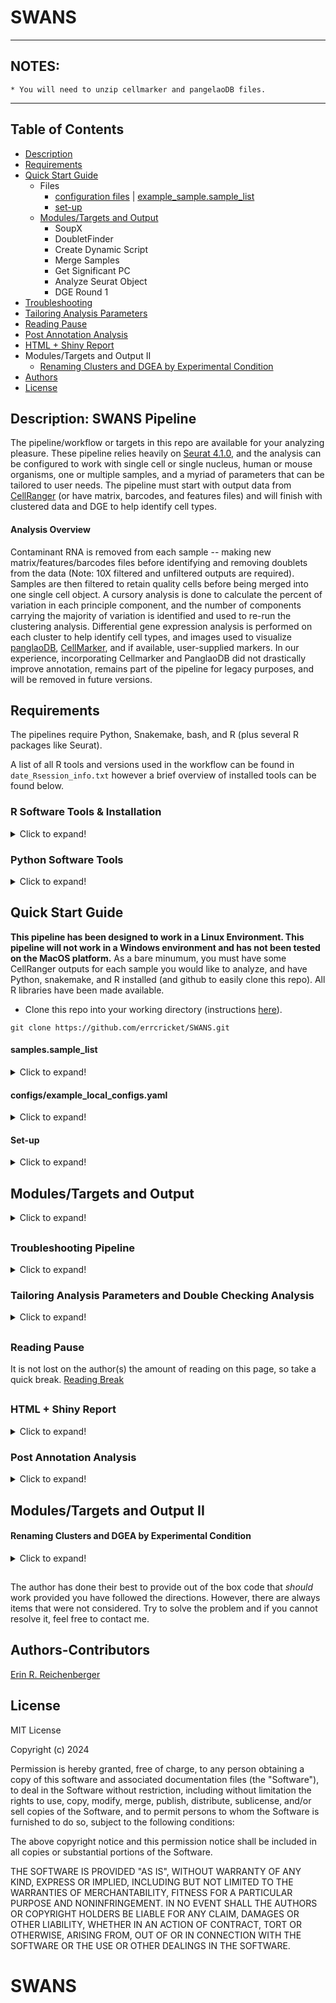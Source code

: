 # SWANS
* *******************************************************************************
## NOTES: 
	* You will need to unzip cellmarker and pangelaoDB files.
* *******************************************************************************
## Table of Contents
* [Description](#description)
* [Requirements](#requirements)
* [Quick Start Guide](#quickstart)
    * Files  
		 * [configuration files](#configs) | [example_sample.sample_list](#sample_list)   
		 * [set-up](#setup)
    * [Modules/Targets and Output](#output)
		 * SoupX
		 * DoubletFinder
		 * Create Dynamic Script
		 * Merge Samples
		 * Get Significant PC
		 * Analyze Seurat Object
		 * DGE Round 1
* [Troubleshooting](#troubleshooting)
* [Tailoring Analysis Parameters](#tailor)
* [Reading Pause](#pause)
* [Post Annotation Analysis](#post_annotation)
* [HTML + Shiny Report](#HTML)
* Modules/Targets and Output II    
    * [Renaming Clusters and DGEA by Experimental Condition](#annotation)
* [Authors](#authors)
* [License](#license)

## <a name="description">Description: SWANS  Pipeline</a>
The pipeline/workflow or targets in this repo are available for your analyzing pleasure. These pipeline relies heavily on <a href="https://satijalab.org/seurat/index.html" target="_blank">Seurat 4.1.0</a>, and the analysis can be configured to work with single cell or single nucleus, human or mouse organisms, one or multiple samples, and a myriad of parameters that can be tailored to user needs. The pipeline must start with output data from <a href="https://support.10xgenomics.com/single-cell-gene-expression/software/pipelines/latest/what-is-cell-ranger" target="_blank">CellRanger</a> (or have matrix, barcodes, and features files) and will finish with clustered data and DGE to help identify cell types. 

<!--- The targets can be operated individually (provided the necessary input is available) and are controlled overwhelmingly by Snakemake. See [Snakefile](#snakefile) for more information. -->

#### Analysis Overview
Contaminant RNA is removed from each sample -- making new matrix/features/barcodes files before identifying and removing doublets from the data (Note: 10X filtered and unfiltered outputs are required). Samples are then filtered to retain quality cells before being merged into one single cell object. A cursory analysis is done to calculate the percent of variation in each principle component, and the number of components carrying the majority of variation is identified and used to re-run the clustering analysis. Differential gene expression analysis is performed on each cluster to help identify cell types, and images used to visualize <a href="https://panglaodb.se/index.html" target="_blank">panglaoDB</a>,  <a href="http://bio-bigdata.hrbmu.edu.cn/CellMarker/" target="_blank">CellMarker</a>, and if available, user-supplied markers. In our experience, incorporating Cellmarker and PanglaoDB did not drastically improve annotation, remains part of the pipeline for legacy purposes, and will be removed in future versions. 

## <a name="requirements">Requirements</a>
The pipelines require Python, Snakemake, bash, and R (plus several R packages like Seurat).

A list of all R tools and versions used in the workflow can be found in `date_Rsession_info.txt` however a brief overview of installed tools can be found below.

### R Software Tools & Installation
<details>
  <summary>Click to expand!</summary>

```
R version 4.0.3 (2020-10-10)
Platform: x86_64-pc-linux-gnu (64-bit)
Running under: Red Hat Enterprise Linux
```

attached base and other packages:

```
parallel  stats4    stats     graphics  grDevices utils     datasets methods   base     
glmGamPoi_1.2.0             reshape2_1.4.4    
biomaRt_2.46.3              RIOH5_0.1.3            
hdf5r_1.3.5                 data.table_1.14.2    
sctransform_0.3.3           patchwork_1.1.1           
DropletUtils_1.10.3         SingleCellExperiment_1.12.0
SummarizedExperiment_1.20.0 Biobase_2.50.0                 
GenomicRanges_1.42.0        GenomeInfoDb_1.26.2          
IRanges_2.24.1              S4Vectors_0.28.1            
BiocGenerics_0.36.0         MatrixGenerics_1.2.0     
matrixStats_0.58.0          sp_1.4-4                     
SeuratObject_4.1.0          Seurat_4.1.1     
stringr_1.4.0               DoubletFinder_2.0.3    
SoupX_1.5.2                 ggrepel_0.9.1               
ggplot2_3.3.3               dplyr_1.0.9           
msigdbr_7.5.1               fgsea_1.16.0
RColorBrewer_1.1-2              
```
#### Installation Tips

	* install.packages('withr', lib='path_to_installed_R_packages', dependencies=TRUE, repos='http://cran.rstudio.com/')   
<!--- 	* with_libpaths(new = 'path_to_installed_R_packages', install_github('JiekaiLab/RIOH5@HEAD', force=TRUE))    -->

	* Sys.unsetenv("GITHUB_PAT") #this is necessary to install anything with devtools.
	* devtools::install_github("hhoeflin/hdf5r")   
</details>
    
### Python Software Tools 
<details>
  <summary>Click to expand!</summary>

<a href="https://www.python.org/" target="_blank">Python (3.6.8)</a>,
<a href="https://snakemake.readthedocs.io/en/stable/#" target="_blank">Snakemake 7.9.0</a>

</details>

## <a name="quickstart">Quick Start Guide</a>

**This pipeline has been designed to work in a Linux Environment. This pipeline will not work in a Windows environment and has not been tested on the MacOS platform.** As a bare minumum, you must have some CellRanger outputs for each sample you would like to analyze, and have Python, snakemake, and R installed (and github to easily clone this repo). All R libraries have been made available. 


* Clone this repo into your working directory (instructions <a href="https://help.github.com/en/articles/cloning-a-repository" target="_blank">here</a>).

```
git clone https://github.com/errcricket/SWANS.git
```

#### <a name="sample_list">samples.sample_list</a>
<details>
  <summary>Click to expand!</summary>
* Create a `samples.sample_list` file that will be placed at the top of your working directory (an example is included in this repo) and serves a few purposes: a) it defines which samples will be analyzed, b) it links each sample to the experimental condition of the samples, and c) it provides the location of the initial starting data. If there are more than one sample in the dataset, the `samples.sample_list` file should have 1 sample name per line along with the experimental condition and path to 10X data.   

**Tabs separate `samples`, `condition`, and `path_to_10X` with no extra spaces or empty lines**. 

Note that the pipeline expects an `outs` directory to exist in the folder containing the input 10X data; if none exists, you will need to create an outs directory for your input data and place the raw/filtered files therin. You do not need to include `/outs` in the 10X path in the `samples.sample_list` file.

```
samples  condition   path_to_10X
A1 control  full_path_to_A1_10X_data
A2 control  full_path_to_A2_10X_data
A3 control  full_path_to_A3_10X_data
B1 non_controls full_path_to_B1_10X_data
B2 non_controls full_path_to_B2_10X_data
```
</details>


#### <a name="configs">configs/example_local_configs.yaml</a>
<details>
  <summary>Click to expand!</summary>

* Customize the `configs/local_configs.yaml` file (an example file has been provided [configs/example_local_configs.yaml](configs/example_local_configs.yaml)) by supplying your email and other options that best correspond to the analysis you would like to perform (*e.g.,* single cell vs. single nucleus...).

```
# contact (email will be sent when jobs complete or fail) 
contact: user_name@foobar.foo

# R library location 
RPATH: /path_to_your_installed_R_packages/

# project name (IN LOWER CASE) (e.g., name of output directory under data/endpoints/project_name)
PROJECT: project_name

# starting files for soupX: (outs, no_clusters, h5)
MATRIX: outs

#organism (e.g., mouse, human)
ORGANISM: mouse

# mito cutoff (e.g., numeric value)
MITO: 15

# mito regression (y/n)
MITO_REGRESSION: y

# sequencing (e.g., cell, nucleus)
SEQUENCING: nucleus

# cell cycling regression (y/n)
CCREGRESSION: n

# cell regression method (standard/alternative)
CCREGRESSION_METHOD: standard

# feature thresholds 
# e.g., S <- subset(S.merged, subset = nFeature_RNA > 200 & nFeature_RNA < 3000)
MIN_FEATURE_THRESHOLD: 200
MAX_FEATURE_THRESHOLD: 3000

# number of components for initial exploration
ICOMPONENTS: 50

# normalization method (e.g., RPCA, SCT, Standard, ALL)
METHOD: ALL

#resolution value(s) examples: single value: 0.5; if I, resolution = c(0.5, 0.8, 1.2), if blank, res = 0.8)
RESOLUTION: I

# find conserved genes across conditions (y/n)
CONSERVED_GENES: n

#cell marker gene set identity matching threshold
MARKER_THRESHOLD: 30

# full path to file(s) containing genes of interest
USER_GENE_FILE: genes_of_interest.txt
```
</details>

#### <a name="setup">Set-up</a>
<details>
  <summary>Click to expand!</summary>
* Call the `run_snakemake.sh` script for from the command line (`sh run_snakemake.sh`) and the following struture will be created for you. 

```
├── data 
     ├── endpoints
     │   └── project_name
     │       └── sample_name1 
     │           ├── 10X/outs 
     │       └── sample_name2 
     │           ├── 10X/outs
     │       └── sample_namen 
     │           ├── 10X/outs 
```

The `run_snakemake.sh` script will check to see that data has been added to the 10X input folders. If the path to the 10X data exists in the `samples.sample_list`, a symbolic link is created to the 10X data. If the folders are still empty (e.g., the paths were written incorrectly), you will receive the message below until there is 10X data for every sample listed in the `samples.sample_list` file. 
```
 'You have not placed any data in your 10X folders'
 'Add data to your 10X folders and run this again'
```
If you receive the message above, this is the moment to either fix the `samples.sample_list` file (preferrred) or manually add the 10X data to the appropriate folder (not ideal but doable). **This pipeline expects to see an `outs` directory under the input `10X` directory** and will automatically create an `outs` directory for the output data. If copying the 10X data into the output `outs` directory is cumbersome, make a symbolic link to the data (e.g., `ln -s`). Once 10X data are present, call the script again from the commandline (`sh run_snakemake.sh`).

NOTE The following files [configs/example_local_configs.yaml](configs/example_local_configs.yaml) and [example_samples.sample_list](example_samples.sample_list) are included in this repo. All files must be tailored for the end user, and once altered, **the names must be changed to `config/local_configs.yaml` and  `samples.sample_list` respectively**.
</details>

## <a name="output">Modules/Targets and Output </a>
<details>
  <summary>Click to expand!</summary>

#### <a name="soupX">SoupX</a>  
**Rule**: `src/rules/soupX.rules`  
**Scripts**: `src/scripts/soupX.R`, `src/rules/sample_list.py`   
**Input**: cellranger output in `path_to_10X/outs` folder   
**Output**: barcodes,genes,matrix files  under `data/endpoints/project/sample/soupX` 
    
This script will remove contaminant RNA using the <a href="https://github.com/constantAmateur/SoupX" target="_blank">SoupX</a> tool. By using the config file (`configs/local_configs.yaml`), you can run the 3 following options: `outs, no_clusters, h5`. If you have CellRanger output and you have the raw, filtered, clustering data, and other items in a folder called `outs`, use `outs` in the config file. If you have the raw and filtered CellRanger data, but none of the clustering information, choose `no_clusters`. If you only have h5 files -- put `h5` in the config **(be certain to place the raw/filtered h5 files in `path_to_10X_data/outs`**, you may need to create the `outs` directory).   

#### <a name="doubletfinder">DoubletFinder</a>
**Rule**: `src/rules/doubletFinder.rules`  
**Scripts**: `src/scripts/doubletFinder.R`  
**Input**: cellranger output in `path_to_10X/outs` folder   
**Output**: barcodes,features,matrix files under `data/endpoints/project/sample/doubletFinder` folder  
    
This script will remove cells identified as being a doublet using the <a href="https://github.com/chris-mcginnis-ucsf/DoubletFinder" target="_blank">DoubletFinder</a> tool. This tools needs to estimate the predicted doublet rate from the original CellRanger output so the 10X folder is used as input and the ids of cells identified as doublets are recorded and saved under `endpoints/project_name/sample/tables/sample_project_doublet_ids.txt`. The identified doublet cells are then removed from the soupX output and saved under `data/endpoints/project/sample/doubletFinder/`.

#### <a name="dynamic">Create Dynamic Script</a>
**Rule**: `src/rules/create_dynamic_script.rules`  
**Scripts**: `src/scripts/make_mergeR.py` or `src/scripts/make_mergeR_1.py`  
**Input**: `samples.sample_list`   
**Output**: `src/scripts/create_merged_dataset.R`  

This script will call one of two scripts (`make_mergeR_1.py`, `make_mergeR.py`) depending on the number of samples in `samples.sample_list`. The python scripts will dynamically create a new script called `src/scripts/create_merged_dataset.R` based on the names and the experimental conditions found in `samples.samples_list` (example below). Note that the `min.features` is defined in the `local_configs.yaml` file (MIN_FEATURE_THRESHOLD).

```
create_seurat_object <- function()
{
   S1.data = 'data/endpoints/project_name/A1/doubletFinder/'
   S1 <- Read10X(data.dir=S1.data)
   S1  <- CreateSeuratObject(counts=S1, project=project_name, min.cells=3, min.features=200)
   S1 <- AddMetaData(S1, metadata='control', col.name='Experiment')
   S1 <- AddMetaData(S1, metadata='A1', col.name='Samples')

   S2.data = 'data/endpoints/project_name/A2/doubletFinder/'
   S2 <- Read10X(data.dir=S2.data)
   S2  <- CreateSeuratObject(counts=S2, project=project_name, min.cells=3, min.features=200)
   S2 <- AddMetaData(S2, metadata='control', col.name='Experiment')
   S2 <- AddMetaData(S2, metadata='A2', col.name='Samples')

   S3.data = 'data/endpoints/project_name/A3/doubletFinder/'
   S3 <- Read10X(data.dir=S3.data)
   S3  <- CreateSeuratObject(counts=S3, project=project_name, min.cells=3, min.features=200)
   S3 <- AddMetaData(S3, metadata='control', col.name='Experiment')
   S3 <- AddMetaData(S3, metadata='A3', col.name='Samples')
   ...
   S.merged <- merge(S1, y = c(S2,S3,S4,S5), add.cell.ids = c('S1','S2','S3','S4','S5'), project = project_name)
   S.merged[['percent.mito']] <- PercentageFeatureSet(S.merged, pattern = '^mt-')
   ...
}
```

#### <a name="merge">Merge Samples</a>
**Rule**: `src/rules/merge_samples.rules`   
**Scripts**: `src/scripts/create_merged_dataset.R`   
**Input**:     
**Output**: `data/endpoints/project_name/analysis/figures/qc_1.pdf` `data/endpoints/project_name/analysis/figures/qc_2.pdf`, `data/endpoints/project_name/RDS/project_name_merged_samples.RDS` 

When the `src/rules/create_dynamic_script.rules` is called (`merge_samples.rules`), two files (qc_1.pdf, qc_2.pdf) containing information about nFeature_RNA, nCount_RNA, and percent.mito are created under `data/endpoints/project_name/analysis/figures/`. qc_1.pdf is the unfiltered data and qc_2.pdf is post filtering and the filtering values are user-defined in the `local_configs.yaml` file.
```
subset = nFeature_RNA > MIN_FEATURE_THRESHOLD & nFeature_RNA < MAX_FEATURE_THRESHOLD & percent.mito < MITO) 
```
This merged Seurat object is also saved as an RDS file in `data/endpoints/project_name/RDS/project_name_merged_samples.RDS`.

#### <a name="PC">Calculate Sig PC</a>
**Rule**: `src/rules/get_sig_PC.rules`   
**Scripts**: `src/scripts/calculate_sigPCs.R` or `src/scripts/calculate_sigPCs_1.R` depending on # of samples  
**Input**: `data/endpoints/project_name/analysis/RDS/project_name_merged_samples.RDS`.   
**Output**: `data/endpoints/project_name/analysis/sigPC.txt` and `data/endpoints/project_name/analysis/sigPCs.txt`  
    
This rule essentially does a quick analysis (normalizes, variable features, scaling, integrating) using a `Standard` approach with the sole purpose of determining how much variation is found in each principal component (sigPCs.txt) and returning the number of components containing the majority of variation (sigPC.txt). If you are interested in cell cycling, if `CCREGRESSION` is set to `y`, genes affiliated with cell cycling will be removed to ensure the PCs are not influenced by cell cycling genes. 

#### <a name="analyze_sc">Analyze Seurat Object</a>
**Rule**: `src/rules/analyze_sc_object.rules`  
**Scripts**: `src/scripts/analyze_SCdata.R`  
**Input**: `data/endpoints/project_name/analysis/sigPC.txt`, `data/endpoints/project_name/analysis/RDS/project_name_merged_samples./RDS`.   

**Output**: 
   * `data/endpoints/project_name/analysis/PCA_numeric_value/tables/project_name_METHOD_metatags.txt` (depending on the `METHOD` parameter in the `local_configs.yaml` file. )
   *  `data/endpoints/project_name/analysis/PCA_numeric_value/RDS/project_name_METHOD_RESOLUTION.RDS` (if ALL is selected, there will be a saved object for each of the three integration methods (`Standard`, `RPCA`, and `SCT`)).

This rule will create an integrated Seurat Object comprised of all the samples in the dataset. Depending on what integration `METHOD` is used, (Standard, RPCA, SCT, or ALL), the object will be normalized using the integration method found in the `local_configs.yaml` file. If 'ALL' is listed, 3 Seurat objects will be created, one for each integration method. If the data is unknown to the user, the flexibility of this pipeline will allow the user to compare different integration methods and determine which approach makes the most biological sense.   

If the user has `y` for `MITO_REGRESSION` or `CCREGRESSION`, mitochondria or cell cycling genes (resp.) will be regressed out. There are two approaches to looking at cell cycling (`standard`, `alternative`). Regardless of what is in the config file, this script will create images for the associated `METHOD`(s)  (e.g., `data/endpoints/project_name/analysis/PCA_X/figures/project_name_cell_cycling_METHOD_RESOLUTION_pre.pdf`, `data/endpoints/project_name/analysis/PCA_X/figures/project_name_cell_cycling_METHOD_RESOLUTION_post.pdf`) that shows how and whether the cells cluster by cell cycling pre and post regression. This provides the end user with an opportunity to understand their data and will be performed regardless of whether they requested cell cycling regression or not.
    
**NOTE**: The Snakefile should be updated to expect cell cycling images for this rule. The files are created but are not listed as a (input/output) requirement. 

#### <a name="dge">DGE Round 1: Characteristic Plots and Differential Gene Expression Analysis</a>
**Snakefile**: `src/rules/dge_plots.rules`  
**Scripts**: `src/scripts/create_images_DGE.R`   
**Input**: integrated Seurat Object(s) located `data/endpoints/project_name/analysis/PCA_numeric_value/RDS/project_name_METHOD_RESOLUTION.RDS` (if ALL is selected, there will be a saved object for each of the three integration methods (`Standard`, `RPCA`, and `SCT`)).  
**Output**: 

  * `data/endpoints/project_name/analysis/PCA_numeric/figures/dge_plots/METHOD/project_name_initial_cluster_plots_integrated_snn_res.RESOLUTION_METHOD.pdf` #UMAP/TSNE clustering images (1)
  * `data/endpoints/project_name/analysis/PCA_numeric/figures/dge_plots/METHOD/project_name_clusterProportions_integrated_snn_res.RESOLUTION_METHOD.pdf` # barplot image of cell counts per cluster (2)
  * `data/endpoints/project_name/analysis/PCA_numeric/tables/dge_plots/METHOD/project_name_clusterProportions_integrated_snn_res.RESOLUTION_METHOD.txt`  # numbers of cell counts per cluster (3)
  * `data/endpoints/project_name/analysis/PCA_numeric/tables/dge_plots/METHOD/project_name_markers_integrated_snn_res.RESOLUTION_METHOD.txt` #markers for each cluster (FindAllMarkers) 
  * `data/endpoints/project_name/analysis/PCA_numeric/tables/dge_plots/METHOD/project_name_top100_markers_integrated_snn_res.RES_METHOD.txt` #top 100 markers per cluster
  * `data/endpoints/project_name/analysis/PCA_numeric/tables/dge_plots/METHOD/conserved_markers/project_name_conservedMarkers_cluster_X_integrated_snn_res.RES_METHOD.txt`  #conserved markers by cluster (4)

This module will create cluster plots (UMAP, TSNE) and cluster proportions bar plots (.txt too) as well as finding DGE (`FindAllGenes`) and conserved genes (`FindConservedGenes`) for each cluster that will be used to help identify cell types. If there is more than one resolution (e.g., I (0.5, 0.8, 1.2)), there will be output for each resolution. 

**NOTES** 
	* If multiple integration methods and resolutions are selected, finding conserved markers (regardless of experimental condition) for each cluster is very time consuming. To reduce the analysis time, set `CONSERVED_GENES` to `n` in the `configs/example_local_configs.yaml` file. If the user chooses `y`, there is a conserved marker file for each cluster (item 4 above).   
	* Only upregulated genes are preserved during this step (trying to annotate cells, not full pathway analysis)
	* For items 1-3, there are corresponding files for each individual sample in the dataset where the sample name is at the end of the file name before the extension, (e.g., ...StandardA1.pdf). 
	* Also note that if `ALL` is selected as the `METHOD`, the above description applies to and will have `Standard`, `RPCA`, and `SCT` output.

#### <a name="markers">Plot Possible Markers</a>
**Snakefile**: `src/rules/calculate_means_plot_markers.rules`  
**Scripts**: `src/scripts/dataset_characterization.R`, `src/scripts/calculate_sample_mean.py`, `src/scripts/score_gene_sets.py`, `src/scripts/plot_cell_markers.R`   
**Input**: integrated Seurat Object(s) located `data/endpoints/project_name/analysis/PCA_numeric_value/RDS(H5)/project_name_METHOD_RESOLUTION.RDS` (if ALL is selected, there will be a saved object for each of the three integration methods (`Standard`, `RPCA`, and `SCT`)).  
**Output**: 

  * `data/endpoints/project_name/analysis/PCA_numeric/tables/dataset_characterization/project_name_meanGE_RNA_clusters_integrated_snn_res.RESOLUTION_METHOD.txt` 
  * `data/endpoints/project_name/analysis/PCA_numeric/tables/dataset_characterization/project_name_meanGE_RNA_integrated_snn_res.RESOLUTION_METHOD.txt` 
  * `data/endpoints/project_name/analysis/PCA_numeric/tables/dataset_characterization/project_name_celltype_scores_cellmarker_integrated_snn_res.RESOLUTION_METHOD.txt`   
  * `data/endpoints/project_name/analysis/PCA_numeric/tables/dataset_characterization/project_name_celltype_scores_panglaoDBr_integrated_snn_res.RESOLUTION_METHOD.txt`   
  * `data/endpoints/project_name/analysis/PCA_numeric/tables/dataset_characterization/project_name_possible_cell_types_integrated_snn_res.RESOLUTION_METHOD_MARKER_THRESHOLD.txt`  
  * `data/endpoints/project_name/analysis/PCA_numeric/figures/possible_markers/METHOD/project_name_pannotation_integrated_snn_res.RESOLUTION_celltype_name_METHOD.pdf`  

This pipeline uses gene sets from <a href="https://panglaodb.se/" target="_blank">PangeloDB</a> and <a href="http://bio-bigdata.hrbmu.edu.cn/CellMarker/" target="_blank">CellMarker</a> to identify potential cell types. Each cell type has its own file with affiliated genes therein. In the author's experiences, with rare exception, these databases have not yielded clear results.   

This rule...   
  * Runs scripts that calculate the mean gene expression for each cluster and calculates the mean for the entire dataset.   
  * Runs scripts that opens each celltype marker file (above) and fetches the gene names and **for each cluster** (and for every integration method and every resolution) and a) the expression of each gene is checked to see if the average value of the gene in the cluster is greater than the gene's average expression for the entire dataset; b) the gene set (genes in celltype marker file) is scored by counting how many genes meet criteria **a** divided by the total number of genes in the set; and c) if any cluster score for that cell type is greater than the `MARKER_THRESHOLD` parameter in the config file, the cell type is recorded and
  * The saved genes/cell types are plotted in heatmaps, dotplots, and featureplots to show the gene expression by cluster. Note that the rule is not expecting anything output except  `PROJECT.lower() + '_celltype_annotation_plot_dummy.txt'`; this is because it is not known in advance which files will be created. The created files are found here: `data/endpoints/project_name/analysis/PCA_numeric_value/figures/possible_markers/METHOD/`. 
  * If the user has provided a `USER_GENE_FILE`, the genes are plotted in heatmaps, dotplots, and featureplots to show the gene expression by cluster, the files are found here: `data/endpoints/project_name/analysis/PCA_numeric_value/figures/possible_markers/METHOD/user_defined_markers/`.
  * The top100 most differentially expressed genes (for each cluster) are run through msigdb (Hallmarks, Curated, Oncology, Celltypes) and if there are any significant hits, it is recorded and saved under `data/endpoints/project_name/analysis/PCA_numeric_value/tables/msig/`.
</details>

## 
### <a name="troubleshooting">Troubleshooting Pipeline</a>
<details>
  <summary>Click to expand!</summary>

The `Snakefile` contains a %$#@-ton of information and towards the bottom, there is something that looks like this:

```
include:
   "src/rules/soupX.rules"
include:
   "src/rules/doubletFinder.rules"
include:
   "src/rules/create_dynamic_script.rules"
include:
   "src/rules/merge_samples.rules"
include:
   "src/rules/get_sig_PC.rules"
include:
   "src/rules/analyze_sc_object.rules"
include:
   "src/rules/dge_plots.rules"
include:
   "src/rules/calculate_means_plot_markers.rules"

#--------------------MESSAGES-----------------------------------
onsuccess:
   print("The main controller pipeline completed with no errors.")
   shell("mail -s 'The main controller pipeline completed with no errors.' "+ config['contact']+" < {log}")

onerror:
   print("The main controller pipeline did not complete without errors."),
   shell("mail -s 'The main controller pipeline did not complete without errors, check the logs and try again.' "+ config['contact']+" < {log}")

#--------------------RULES---------------------------------------
rule biggie:
   input:
      final_files
#-------------------------------------------------------------------------------------
```

* ##### Swapping out Targets
Below is a list of targets (and the associated rule) that could be used instead of `final_files`. 
```
soupX_list, #soupX.rules step
doubletFinder_list, #doubletFinder.rules step
'src/scripts/create_merged_dataset.R', #create_dynamic_script.rules step
merge_list, #merge_samples.rules
sigs, #get_sig_PC.rules
sc_objects, #analyze_sc_object.rules
dge_files, #dge_plots.rules
characterization_files #calculate_means_plot_markers.rules
```

Each input item (e.g., target) listed above is defined earlier in the Snakefile and defines the output for each rule. The way Snakemake works is the output for one rule (e.g., `src/rules/create_dynamic_script.rules`) will be in input for the following rule (e.g., `src/rules/merge_samples.rules`). It is not necessary to list all the inputs/targets for the `biggie` rule  except `final_files` because the input for `src/rules/final_analysis.rules` is the output for `src/rules/calculate_means_plot_markers*.rules` and so on (kinda like a daisy chain); in short, calling `src/rules/final_analysis.rules` will call all the other rules until all the required inputs/targets have been created . However, if there is a need to troubleshoot a problem, the target can be changed. For example, if there is a problem with the DoubletFinder steps, below would only run the soupX and doubletFinder steps. Again, there is no need to explicitly add the soupx_list to the `biggie` rule as the files associated with this variable are required as input for the rule associated with doubletfinder_list.   
```
rule biggie:
   input:
      #soupX_list, #soupX.rules step
      doubletFinder_list, #doubletFinder.rules step
      #final_files
```

* ##### Redo sample merging
* If steps prior to `src/rules/merge_samples.rules` need to be re-run, **be certain to delete `src/scripts/create_merged_dataset.R`**.   

* ##### Checking Log Files
Each rule will create a log file specific to the rule. Regardless if the pipeline completes without an error, an email will be sent to the address in the config file, and will be one of the two below:
```
onsuccess:
   print("The main controller pipeline completed with no errors.")
   shell("mail -s 'The main controller pipeline completed with no errors.' "+ config['contact']+" < {log}")

onerror:
   print("The main controller pipeline did not complete without errors."),
   shell("mail -s 'The main controller pipeline did not complete without errors, check the logs and try again.' "+ config['contact']+" < {log}")
```

If there is a failure, there will be additional information in the email (as well as printing the error to the screen where the pipeline is being run). For example...  

```
rule biggie: (Hive)
include: "src/rules/calculate_means_plot_markers.rules": (Queen Bee)
rule msigdbr: (worker bee (located in src/rules/calculate_means_plot_markers.rules file)) 
```

There is one Hive and there are several Queen Bees, and each Queen Bee may have multiple worker bees/rules in the Queen Bee file*. Each of these sub-rules will create its own specific log file if there is an error. If there is a failure, the email will list something like this:

###### (\*These Queens play well together in one hive.)

```
Error in rule plot_cell_markers:
    jobid: 2
    output: project_name_celltype_annotation_plot_dummy.txt
    log: logs/celltype_annotation/project_name_plot_cell_markers.log (check log file(s) for error message)
    shell:
        Rscript src/scripts/plot_cell_markers.R project_name .....
```

Be sure to open up the log file and read about what the error is.   

* ##### Inspect Actual Command
The other item that will be in the email is the actual command that was used, you can see a bit of it above under `shell` (full command parameters not listed). If you are having issues running the pipeline to its conclusion, look at the actual command and see if any parameters are missing or considering just running the command from the commandline -- this may be helpful if you are trying to determine if the error is Snakemake or if it is a scripting issue.  
</details>

### <a name="tailor">Tailoring Analysis Parameters and Double Checking Analysis</a>
<details>
  <summary>Click to expand!</summary>
The most obvious starting place is in the configuration file (`configs/example_local_configs.yaml`). For example, if you are interested in changing the mitochondria filtering threshold, change the `MITO` value. In an earlier draft of this pipeline, if single nucleus data was placed in `SEQUENCING`, mitochondria thresholding was skipped. However, experience has shown that nuclear-encoded mitochondrial proteins will show up. IF exclusion of all mito genes are requested, a) the `MITO` value can be changed to 0 and/or choose `y` for `MITO_REGRESSION` and mitochondria-associated genes will be regressed out during analysis.  

   * If multiple integration methods and resolutions are selected, finding conserved markers (regardless of experimental condition) for each cluster is very time consuming. To reduce the analysis time, set `CONSERVED_GENES` to `n` in the `configs/example_local_configs.yaml` file.   

  * The DoubletFinder pk value for each sample is stored under `data/endpoints/sample_name/tables/sample_name_project_pk_value.txt`. This value should correspond to the highest peak on the `data/endpoints/sample_name/figures/pk_sweep_plot_sample_name_project_name.pdf`. If you find that this is not the case, change the value in the `sample_name_project_pk_value.txt` and re-run the analysis.

  * The number of significant components is located here: `data/endpoints/project_name/analysis/sigPC.txt`. If there is concern about loss of signal from excluding principal components for example, open this file and increase the value.  
   * Along these lines, Seurat authors suggested increasing the number of components for SCT integration. Instructions in ascertaining "how much should it be increased" is rather vague, so 10 is added to the number of significant components when using SCTransform. If you want to change this value, you can change it here: `src/scripts/analyze_SCdata.R`   

```
transform_object_sct <- function(S, directory, res, compos=compo)
{
	print('using SCT analysis approach...')
	SO.list <- SplitObject(S, split.by = 'Samples')

	library(glmGamPoi, lib.loc=lib_path)
	compo <- compo + 10 #number of sig PC slightly higher for SCT than Standard approach. Adding 10....
```
</details>

## 
### <a name="pause">Reading Pause</a>
It is not lost on the author(s) the amount of reading on this page, so take a quick break. <a href="https://www.youtube.com/watch?v=lm6IU6V-dE8&ab_channel=BurrnsLuciano" target="_blank">Reading Break</a>   
## 

### <a name="HTML">HTML + Shiny Report</a>
<details>
  <summary>Click to expand!</summary>
Interactive files are located under `html_report_project_name/` and will allow the user to compare multiple clustering schemas simultaneously in a R-studio environment. The interactive shiny app will provide users with an overview of YAML parameters, samples (names, conditions, recovered cells, DoubletFinder characteristics), QC metrics, PC selection, and an html file with hyperlinks to all output data. Additionally, if for example, the user employs all three Seurat's integration methods and chooses two resolutions, they will have 6 different clustering schemas. Using the previous example, the shiny app will give an overview in table format for the integration method, resolution, and number of clusters, number of cells per cluster for all 6 clustering arrangements. Lastly, the user can choose up to three schemas to compare simultaneously. The selected arrangement is rendered along with a table showing the differentially expressed genes by cluster.   

Individual .Rmd files for each sample will be created (under `html_report_project_name/`), however the user must use R-studio to convert (`knit`) them into html files.  

</details>


### <a name="post_annotation">Post Annotation Analysis</a>
<details>
  <summary>Click to expand!</summary>

At this point, the user has perused all the data that has been created in order to help identify cell types for each cluster. Moving forward, the user must select a final resolution, a final integration method (Standard, RPCA, SCT), (or provide a path to a different RDS file) and supply a text file that attaches an original cluster number to a cell type. This is defined in a second configuration file `configs/final_analysis_configs.yaml` (`configs/example_final_analysis_configs.yaml` has been included in this repo and requires the user to input final choices and must be renamed to `configs/final_analysis_configs.yaml`).   

```
# Final Normalization Method (e.g., RPCA, SCT, Standard)
FINAL_METHOD: Standard

#Final Resolution Value (e.g., 0.5)
FINAL_RESOLUTION: 0.5

#Path to Cluster Annotation File
CLUSTER_ANNOTATION_FILE: final_cluster_assignment.txt

#If user has performed additional work on seurat object
# Supply final Seurat Object (y/n)
USER_SUPPLIED_SEURAT_OBJECT: n

# full path & file name of user-supplied seurat object
PATH_USER_SUPPLIED_SEURAT_OBJECT:
```

The `CLUSTER_ANNOTATION_FILE` can have just about any name (the first character of the file name must be a letter (e.g., no numbers)). The header must be as below (cluster^Icelltype) where ^I represents a tab, and the cluster number and its celltype are also separated by a tab.

```
cluster  celltype
0  Fish
1  Fry 
2  Erin
3  Myke
4  Sound
5  Depeche
6  Cave
7  Hydra
8  Bicycle
9  Camping
10 Bianchi
11 Pear
```
</details>

## <a name="outputII">Modules/Targets and Output II</a>
#### <a name="annotation">Renaming Clusters and DGEA by Experimental Condition</a>
<details>
  <summary>Click to expand!</summary>

The information below is already inside the Snakefile.
```
include:
   "src/rules/final_anlysis.rules" 

rule biggie:
   input:
	data/endpoints/project_name/analysis/PCA_numeric/figures/final_analysis/project_name_final_cluster_plots_FINAL_RESOLUTION_FINAL_METHOD.pdf
	
```

**Snakefile**: `src/rules/final_analysis.rules`  
**Scripts**: `src/scripts/final_analysis.R`   
**Input**: characterization_files, integrated Seurate Object(s) located `data/endpoints/project_name/analysis/PCA_numeric_value/RDS(H5)/project_name_METHOD_RESOLUTION.RDS`,`FINAL_METHOD`, `FINAL_RESOLUTION`, `CLUSTER_ANNOTATION_FILE`   
**Output**: 
  * `data/endpoints/project_name/analysis/PCA_numeric/RDS/project_name_FINAL_METHOD_final.RDS`
  * `data/endpoints/project_name/analysis/PCA_numeric/figures/final_analysis/project_name_final_cluster_plots_FINAL_RESOLUTION_FINAL_METHOD.pdf` #UMAP/TSNE clustering images (1)
  * `data/endpoints/project_name/analysis/PCA_numeric/tables/final_analysis/project_name_final_markers_CLUSTER_CELLTYPE.txt` #differentially expressed genes between conditions for each cluster (FindAllMarkers)
  * `data/endpoints/project_name/analysis/PCA_numeric/tables/final_analysis/project_name_significant_final_markers_CLUSTER_CELLTYPE.txt` #significantly differentially expressed genes between conditions for each cluster
</details>

## 
The author has done their best to provide out of the box code that _should_ work provided you have followed the directions. However, there are always items that were not considered. Try to solve the problem and if you cannot resolve it, feel free to contact me.

## <a name="authors">Authors-Contributors</a>
<a href="https://github.com/errcricket" target="_blank">Erin R. Reichenberger</a>
## <a name="license">License</a>
MIT License

Copyright (c) 2024

Permission is hereby granted, free of charge, to any person obtaining a copy
of this software and associated documentation files (the "Software"), to deal
in the Software without restriction, including without limitation the rights
to use, copy, modify, merge, publish, distribute, sublicense, and/or sell
copies of the Software, and to permit persons to whom the Software is
furnished to do so, subject to the following conditions:

The above copyright notice and this permission notice shall be included in all
copies or substantial portions of the Software.

THE SOFTWARE IS PROVIDED "AS IS", WITHOUT WARRANTY OF ANY KIND, EXPRESS OR
IMPLIED, INCLUDING BUT NOT LIMITED TO THE WARRANTIES OF MERCHANTABILITY,
FITNESS FOR A PARTICULAR PURPOSE AND NONINFRINGEMENT. IN NO EVENT SHALL THE
AUTHORS OR COPYRIGHT HOLDERS BE LIABLE FOR ANY CLAIM, DAMAGES OR OTHER
LIABILITY, WHETHER IN AN ACTION OF CONTRACT, TORT OR OTHERWISE, ARISING FROM,
OUT OF OR IN CONNECTION WITH THE SOFTWARE OR THE USE OR OTHER DEALINGS IN THE
SOFTWARE.

# SWANS
